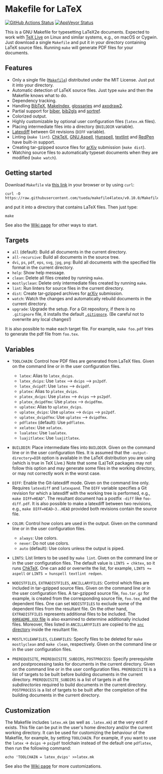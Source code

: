 Makefile for LaTeX
==================

[![GitHub Actions Status](https://github.com/tueda/makefile4latex/workflows/Test/badge.svg?branch=master)](https://github.com/tueda/makefile4latex/actions?query=branch:master)
[![AppVeyor Status](https://ci.appveyor.com/api/projects/status/fy41hbf7eijhyvx3/branch/master?svg=true)](https://ci.appveyor.com/project/tueda/makefile4latex)

This is a GNU Makefile for typesetting LaTeX2e documents. Expected to work with
[TeX Live](https://www.tug.org/texlive/) on Linux and similar systems, e.g., on
macOS or Cygwin. Just download a single `Makefile` and put it in your directory
containing LaTeX source files. Running `make` will generate PDF files for your
documents.


Features
--------

- Only a single file ([`Makefile`](https://github.com/tueda/makefile4latex/blob/master/Makefile))
  distributed under the MIT License. Just put it into your directory.
- Automatic detection of LaTeX source files. Just type `make` and then
  the Makefile knows what to do.
- Dependency tracking.
- Handling [BibTeX](https://ctan.org/pkg/bibtex),
  [MakeIndex](https://ctan.org/pkg/makeindex),
  [glossaries](https://ctan.org/pkg/glossaries) and
  [axodraw2](https://ctan.org/pkg/axodraw2).
- Partial support for [biber](https://www.ctan.org/pkg/biber),
  [bib2gls](https://www.ctan.org/pkg/bib2gls) and
  [sortref](https://web.physik.rwth-aachen.de/~harlander/software/sortref/sortref-h.php).
- Colorized output.
- Highly customizable by optional user configuration files (`latex.mk` files).
- Placing intermediate files into a directory (`BUILDDIR` variable).
- [Latexdiff](https://www.ctan.org/pkg/latexdiff) between Git revisions (`DIFF` variable).
- Linting (`make lint`).
  [ChkTeX](https://www.ctan.org/pkg/chktex),
  [GNU Aspell](http://aspell.net/),
  [Hunspell](https://hunspell.github.io/),
  [textlint](https://textlint.github.io/) and
  [RedPen](https://redpen.cc/) have built-in support.
- Creating tar-gzipped source files for [arXiv](https://arxiv.org/)
  submission (`make dist`).
- Watching source files to automatically typeset documents when they are modified (`make watch`).


Getting started
---------------

Download `Makefile` via
[this link](https://raw.githubusercontent.com/tueda/makefile4latex/v0.10.0/Makefile)
in your browser or by using `curl`:
```shell
curl -O https://raw.githubusercontent.com/tueda/makefile4latex/v0.10.0/Makefile
```
and put it into a directory that contains LaTeX files. Then just type:
```shell
make
```

See also the [Wiki page](https://github.com/tueda/makefile4latex/wiki) for
other ways to start.


Targets
-------

- `all` (default):
  Build all documents in the current directory.
- `all-recursive`:
  Build all documents in the source tree.
- `dvi`, `ps`, `pdf`, `eps`, `svg`, `jpg`, `png`:
  Build all documents with the specified file format in the current directory.
- `help`:
  Show help message.
- `clean`:
  Delete all files created by running `make`.
- `mostlyclean`:
  Delete only intermediate files created by running `make`.
- `lint`:
  Run linters for source files in the current directory.
- `dist`:
  Create tar-gzipped archives for [arXiv](https://arxiv.org/) submission.
- `watch`:
  Watch the changes and automatically rebuild documents in the current
  directory.
- `upgrade`:
  Upgrade the setup. For a Git repository, if there is no `.gitignore` file, it
  installs the default [`.gitignore`](https://github.com/tueda/makefile4latex/blob/master/.gitignore).
  (Be careful not to overwrite any local changes!)

It is also possible to make each target file. For example, `make foo.pdf` tries
to generate the pdf file from `foo.tex`.


Variables
---------

- `TOOLCHAIN`:
  Control how PDF files are generated from LaTeX files.
  Given on the command line or in the user configuration files.
    - `latex`:
      Alias to `latex_dvips`.
    - `latex_dvips`:
      Use `latex` --> `dvips` --> `ps2pdf`.
    - `latex_dvipdf`:
      Use `latex` --> `dvipdf`.
    - `platex`:
      Alias to `platex_dvips`.
    - `platex_dvips`:
      Use `platex` --> `dvips` --> `ps2pdf`.
    - `platex_dvipdfmx`:
      Use `platex` --> `dvipdfmx`.
    - `uplatex`:
      Alias to `uplatex_dvips`.
    - `uplatex_dvips`:
      Use `uplatex` --> `dvips` --> `ps2pdf`.
    - `uplatex_dvipdfmx`:
      Use `uplatex` --> `dvipdfmx`.
    - `pdflatex` (default):
      Use `pdflatex`.
    - `xelatex`:
      Use `xelatex`.
    - `lualatex`:
      Use `lualatex`.
    - `luajitlatex`:
      Use `luajitlatex`.

- `BUILDDIR`:
  Place intermediate files into `BUILDDIR`.
  Given on the command line or in the user configuration files.
  It is assumed that the `-output-directory=DIR` option is available in the
  LaTeX distribution you are using (which is true in TeX Live.)
  Note that some (La)TeX packages may not follow this option and may generate
  some files in the working directory, or may not correctly work in the worst
  case.

- `DIFF`:
  Enable the Git-latexdiff mode. Given on the command line only.
  Requires `latexdiff` and `latexpand`.
  The `DIFF` variable specifies a Git revision for which
  a latexdiff with the working tree is performed, e.g., `make DIFF=HEAD^`.
  The resultant document has a postfix `-diff` like `foo-diff.pdf`.
  It is also possible to make a latexdiff between two revisions, e.g.,
  `make DIFF=HEAD~3..HEAD` provided both revisions contain the source file.

- `COLOR`:
  Control how colors are used in the output.
  Given on the command line or in the user configuration files.
    - `always`:
      Use colors.
    - `never`:
      Do not use colors.
    - `auto` (default):
      Use colors unless the output is piped.

- `LINTS`:
  List linters to be used by `make lint`.
  Given on the command line or in the user configuration files.
  The default value is `LINTS = chktex`, so it runs
  [ChkTeX](https://www.ctan.org/pkg/chktex).
  One can add or overwrite the list, for example,
  `LINTS += aspell` or `LINTS = hunspell textlint redpen`.

- `NODISTFILES`, `EXTRADISTFILES`, `ANCILLARYFILES`:
  Control which files are included in tar-gzipped source files.
  Given on the command line or in the user configuration files.
  A tar-gzipped source file, `foo.tar.gz` for example, is created from the
  corresponding source file, `foo.tex`, and the dependent files.
  One can set `NODISTFILES` to exclude some of the dependent files from the
  resultant file.
  On the other hand, `EXTRADISTFILES` represents additional files to be
  included.
  The [`00README.XXX` file](https://arxiv.org/help/00README) is also examined to
  determine additionally included files.
  Moreover, files listed in `ANCILLARYFILES` are copied to
  the [`anc` directory](https://arxiv.org/help/ancillary_files) inside
  the resultant file.

- `MOSTLYCLEANFILES`, `CLEANFILES`:
  Specify files to be deleted for `make mostlyclean` and `make clean`, respectively.
  Given on the command line or in the user configuration files.

- `PREREQUISITE`, `PREREQUISITE_SUBDIRS`, `POSTPROCESS`:
  Specify prerequisite and postprocessing tasks for documents
  in the current directory.
  Given on the command line or in the user configuration files.
  `PREREQUISITE` is a list of targets to be built before building
  documents in the current directory.
  `PREREQUISITE_SUBDIRS` is a list of targets in all the *subdirectories*
  required to build documents in the current directory.
  `POSTPROCESS` is a list of targets to be built after the completion of
  the building documents in the current directory.


Customization
-------------

The Makefile includes `latex.mk` (as well as `.latex.mk`) at the very end if
exists. This file can be put in the user's home directory and/or the current
working directory.  It can be used for customizing the behaviour of the
Makefile, for example, by setting `TOOLCHAIN`. For example, if you want to use
the `latex` -> `dvips` -> `ps2pdf` toolchain instead of the default one
`pdflatex`, then run the following command:
```shell
echo 'TOOLCHAIN = latex_dvips' >>latex.mk
```
See also the [Wiki page](https://github.com/tueda/makefile4latex/wiki) for
more customizations.
